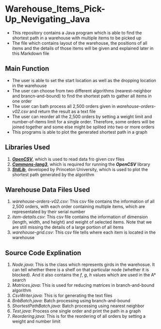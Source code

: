 # Warehouse_Items_Pick-Up_Nevigating_Java
* This repository contains a Java program which is able to find the shortest path in a warehouse with multiple items to be picked up
* The file which contains layout of the warehouse, the positions of all items and the details of those items will be given and explained later in this Markdown file

## Main Function
* The user is able to set the start location as well as the dropping location in the warehouse
* The user can choose from two different algorithms (nearest-neighbor and brancn-and-bound) to find the shortest path to gather all items in one order
* The user can bath process all 2,500 orders given in _warehouse-orders-v02.csv_ and return the result as a text file
* The user can reorder all the 2,500 orders by setting a weight limit and number-of-items limit for a single order. Therefore, some orders will be joined together and some else might be splited into two or more orders
* This programs is able to plot the generated shortest path in a graph

## Libraries Used 
1. [**_OpenCSV_**](http://opencsv.sourceforge.net), which is used to read data fro given csv files
2. [**_Commons-lang3_**](https://commons.apache.org/proper/commons-lang/), which is required for running the **_OpenCSV_** library
3. [**_StdLib_**](https://introcs.cs.princeton.edu/java/stdlib/StdDraw.java.html), developed by Princeton University, which is used to plot the shortest path generated by the algorithm

## Warehouse Data Files Used
1. _warehouse-orders-v02.csv_: This csv file contains the information of all 2,500 orders, with each order containing multiple items, which are representated by their serial number
2. _item-details.csv_: This csv file contains the information of dimension (length, width, and height) and weight of selected items. Note that we are still missing the details of a large portion of all items
3. _warehouse-grid.csv_: This csv file tells where each item is located in the warehouse

## Source Code Explination
1. _Node.java_: This is the class which represents girds in the warehosue. It can tell whether there is a shelf on that particular node (whether it is blocked). And it also contains the _f_, _g_, _h_ values which are used in the A* search
2. _Matrices.java_: This is used for reducing matrices in branch-and-bound algorithm
3. _CsvWriter.java_: This is for generating the text files
4. _BnbBatch.java_: Batch processing using branch-and-bound
5. _ShortestPathBatch.java_: Batch processing using nearest neighbor
6. _Test.java_: Process one single order and print the path in a graph
7. _Reordering.java_: This is for the reordering of all orders by setting a weight and number limit



